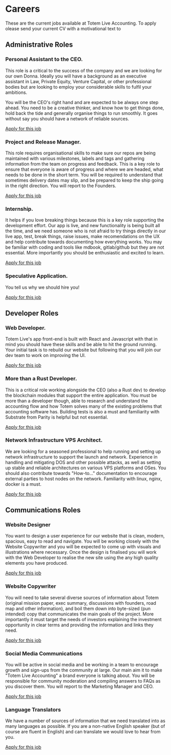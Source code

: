# Careers 

These are the current jobs available at Totem Live Accounting. To apply olease send your current CV with a motivational text to 

## Administrative Roles

### Personal Assistant to the CEO.

This role is a critical to the success of the company and we are looking for our own Donna. Ideally you will have a background as an executive assistant in Law, Private Equity, Venture Capital, or other professional bodies but are looking to employ your considerable skills to fulfil your ambitions.

You will be the CEO's right hand and are expected to be always one step ahead. You need to be a creative thinker, and know how to get things done, hold back the tide and generally organise things to run smoothly. It goes without say you should have a network of reliable sources.

<a href="mailto:jobs@totemaccounting.com?subject=Application for the position of Personal Assistant to the CEO">Apply for this job</a>

### Project and Release Manager.

This role requires organisational skills to make sure our repos are being maintained with various milestones, labels and tags and gathering information from the team on progress and feedback. This is a key role to ensure that everyone is aware of progress and where we are headed, what needs to be done in the short term. You will be required to understand that sometimes delivery dates may slip, and be prepared to keep the ship going in the right direction. You will report to the Founders.

<a href="mailto:jobs@totemaccounting.com?subject=Application for the position of Project and Release Manager">Apply for this job</a>

### Internship.

It helps if you love breaking things because this is a key role supporting the development effort. Our app is live, and new functionality is being built all the time, and we need someone who is not afraid to try things directly in our live app, test, break things, raise issues, make recomendations on the UX and help contribute towards documenting how everything works. You may be familiar with coding and tools like mdbook, gitlab/github but they are not essential. More importantly you should be enthusiastic and excited to learn.

<a href="mailto:jobs@totemaccounting.com?subject=Application for the position of Intern">Apply for this job</a>

### Speculative Application.

You tell us why we should hire you!

<a href="mailto:jobs@totemaccounting.com?subject=Speculative Application">Apply for this job</a>

## Developer Roles

### Web Developer.

Totem Live's app front-end is built with React and Javascript with that in mind you should have these skills and be able to hit the ground running. Your initial task is to rebuild our website but following that you will join our dev team to work on improving the UI.

<a href="mailto:jobs@totemaccounting.com?subject=Application for the position of Web Developer">Apply for this job</a>

### More than a Rust Developer.

This is a critical role working alongside the CEO (also a Rust dev) to develop the blockchain modules that support the entire application. You must be more than a developer though, able to research and understand the accounting flow and how Totem solves many of the existing problems that accounting software has. Building tests is also a must and familiarity with Substrate from Parity is helpful but not essential.

<a href="mailto:jobs@totemaccounting.com?subject=Application for the position of Rust Developer">Apply for this job</a>

### Network Infrastructure VPS Architect.

We are looking for a seasoned professional to help running and setting up network infrastructure to support the launch and network. Experience in handling and mitigating DOS and other possible attacks, as well as setting up stable and reliable architectures on various VPS platforms and OSes. You should also contribute towards "How-to..." documentation to encourage external parties to host nodes on the network. Familiarity with linux, nginx, docker is a must.

<a href="mailto:jobs@totemaccounting.com?subject=Application for the position of Network Infrastructure VPS Architect">Apply for this job</a>

## Communications Roles

### Website Designer

You want to design a user experience for our website that is clean, modern, spacious, easy to read and navigate. You will be working closely with the Website Copywriter and you will be expected to come up with visuals and illustrations where necessary. Once the design is finalised you will work with the Web Developer to realise the new site using the any high quality elements you have produced. 

<a href="mailto:jobs@totemaccounting.com?subject=Application for the position of Website Designer">Apply for this job</a>

### Website Copywriter

You will need to take several diverse sources of information about Totem (original mission paper, exec  summary, discussions with founders, road map and other information), and boil them down into byte-sized (pun intended) copy that communicates the main goals of the project. More importantly it must target the needs of investors explaining the investment opportunity in clear terms and providing the information and links they need.

<a href="mailto:jobs@totemaccounting.com?subject=Application for the position of Website Copywriter">Apply for this job</a>

### Social Media Communications

You will be active in social media and be working in a team to encourage growth and sign-ups from the community at large. Our main aim it to make "Totem Live Accounting" a brand everyone is talking about. You  will be responsible for community moderation and compiling answers to FAQs as you discover them. You will report to the Marketing Manager and CEO.

<a href="mailto:jobs@totemaccounting.com?subject=Application for the position of Social Media Communications">Apply for this job</a>

### Language Translators

We have a number of sources of information that we need translated into as many languages as possible. If you are a non-native English speaker (but of course are fluent in English) and can translate we would love to hear from you.

<a href="mailto:jobs@totemaccounting.com?subject=Application for the position of Language Translators">Apply for this job</a>